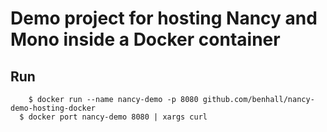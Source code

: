 Demo project for hosting Nancy and Mono inside a Docker container
=================================================================

Run
-------------

```
	$ docker run --name nancy-demo -p 8080 github.com/benhall/nancy-demo-hosting-docker
  $ docker port nancy-demo 8080 | xargs curl
```
  
